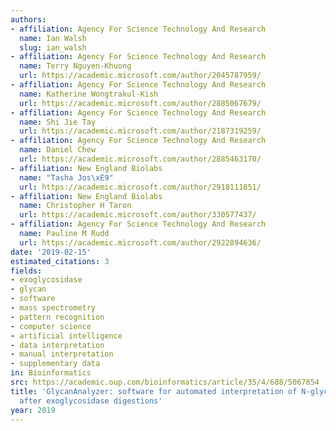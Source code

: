 ```yaml
---
authors:
- affiliation: Agency For Science Technology And Research
  name: Ian Walsh
  slug: ian_walsh
- affiliation: Agency For Science Technology And Research
  name: Terry Nguyen-Khuong
  url: https://academic.microsoft.com/author/2045787959/
- affiliation: Agency For Science Technology And Research
  name: Katherine Wongtrakul-Kish
  url: https://academic.microsoft.com/author/2885067679/
- affiliation: Agency For Science Technology And Research
  name: Shi Jie Tay
  url: https://academic.microsoft.com/author/2187319259/
- affiliation: Agency For Science Technology And Research
  name: Daniel Chew
  url: https://academic.microsoft.com/author/2885463170/
- affiliation: New England Biolabs
  name: "Tasha Jos\xE9"
  url: https://academic.microsoft.com/author/2918111851/
- affiliation: New England Biolabs
  name: Christopher H Taron
  url: https://academic.microsoft.com/author/330577437/
- affiliation: Agency For Science Technology And Research
  name: Pauline M Rudd
  url: https://academic.microsoft.com/author/2922894636/
date: '2019-02-15'
estimated_citations: 3
fields:
- exoglycosidase
- glycan
- software
- mass spectrometry
- pattern recognition
- computer science
- artificial intelligence
- data interpretation
- manual interpretation
- supplementary data
in: Bioinformatics
src: https://academic.oup.com/bioinformatics/article/35/4/688/5067854
title: 'GlycanAnalyzer: software for automated interpretation of N-glycan profiles
  after exoglycosidase digestions'
year: 2019
---
```

